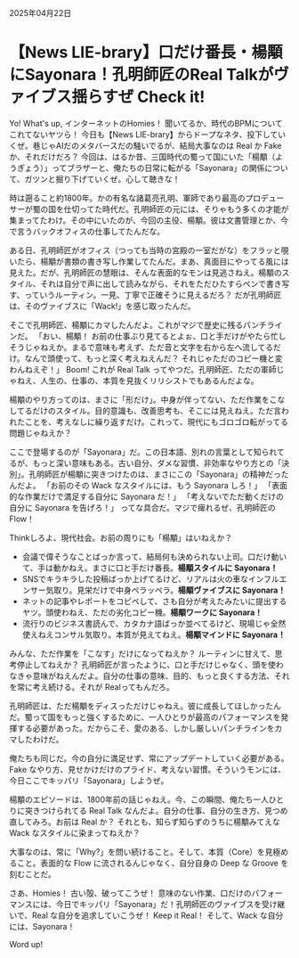 2025年04月22日

# 【News LIE-brary】口だけ番長・楊顒にSayonara！孔明師匠のReal Talkがヴァイブス揺らすぜ Check it!

Yo! What's up, インターネットのHomies！ 聞いてるか、時代のBPMについてこれてないヤツら！ 今日も【News LIE-brary】からドープなネタ、投下していくぜ。巷じゃAIだのメタバースだの騒いでるが、結局大事なのは Real か Fake か、それだけだろ？ 今回は、はるか昔、三国時代の蜀って国にいた「楊顒（ようぎょう）」ってブラザーと、俺たちの日常に転がる「Sayonara」の関係について、ガツンと掘り下げていくぜ。心して聴きな！

時は遡ること約1800年。かの有名な諸葛亮孔明、軍師であり最高のプロデューサーが蜀の国を仕切ってた時代だ。孔明師匠の元には、そりゃもう多くの才能が集まってたわけ。その中にいたのが、今回の主役、楊顒。彼は文書管理とか、今で言うバックオフィスの仕事してたんだな。

ある日、孔明師匠がオフィス（つっても当時の宮殿の一室だがな）をフラッと覗いたら、楊顒が書類の書き写し作業してたんだ。まあ、真面目にやってる風には見えた。だが、孔明師匠の慧眼は、そんな表面的なモンは見逃さねえ。楊顒のスタイル、それは自分で声に出して読みながら、それをただひたすらペンで書き写す、っていうルーティン。一見、丁寧で正確そうに見えるだろ？ だが孔明師匠は、そのヴァイブスに「Wack!」を感じ取ったんだ。

そこで孔明師匠、楊顒にカマしたんだよ。これがマジで歴史に残るパンチラインだ。
「おい、楊顒！ お前の仕事ぶり見てるとよぉ、口と手だけがやたら忙しそうじゃねえか。まるで意味も考えず、ただ音と文字を右から左へ流してるだけ。なんで頭使って、もっと深く考えねえんだ？ それじゃただのコピー機と変わんねえぞ！」
Boom! これが Real Talk ってやつだ。孔明師匠、ただの軍師じゃねえ、人生の、仕事の、本質を見抜くリリシストでもあるんだよな。

楊顒のやり方ってのは、まさに「形だけ」。中身が伴ってない、ただ作業をこなしてるだけのスタイル。目的意識も、改善思考も、そこには見えねえ。ただ言われたことを、考えなしに繰り返すだけ。これって、現代にもゴロゴロ転がってる問題じゃねえか？

ここで登場するのが「Sayonara」だ。この日本語、別れの言葉として知られてるが、もっと深い意味もある。古い自分、ダメな習慣、非効率なやり方との「決別」。孔明師匠が楊顒に突きつけたのは、まさにこの「Sayonara」の精神だったんだよ。
「お前のその Wack なスタイルには、もう Sayonara しろ！」
「表面的な作業だけで満足する自分に Sayonara だ！」
「考えないでただ動くだけの自分に Sayonara を告げろ！」
ってな具合だ。マジで痺れるぜ、孔明師匠の Flow！

Thinkしろよ、現代社会。お前の周りにも「楊顒」はいねえか？
*   会議で偉そうなことばっか言って、結局何も決められない上司。口だけ動いて、手は動かねえ。まさに口と手だけ番長。**楊顒スタイルに Sayonara！**
*   SNSでキラキラした投稿ばっか上げてるけど、リアルは火の車なインフルエンサー気取り。見栄だけで中身ペラッペラ。**楊顒ヴァイブスに Sayonara！**
*   ネットの記事やレポートをコピペして、さも自分が考えたみたいに提出するヤツ。頭使わねえ、ただの劣化コピー機。**楊顒ワークに Sayonara！**
*   流行りのビジネス書読んで、カタカナ語ばっか並べてるけど、現場じゃ全然使えねえコンサル気取り。本質が見えてねえ。**楊顒マインドに Sayonara！**

みんな、ただ作業を「こなす」だけになってねえか？ ルーティンに甘えて、思考停止してねえか？ 孔明師匠が言ったように、口と手だけじゃなく、頭を使わなきゃ意味がねえんだよ。自分の仕事の意味、目的、もっと良くする方法、それを常に考え続ける。それが Realってもんだろ。

孔明師匠は、ただ楊顒をディスっただけじゃねえ。彼に成長してほしかったんだ。蜀って国をもっと強くするために、一人ひとりが最高のパフォーマンスを発揮する必要があった。だからこそ、愛のある、しかし厳しいパンチラインをカマしたわけだ。

俺たちも同じだ。今の自分に満足せず、常にアップデートしていく必要がある。Fake なやり方、見せかけだけのプライド、考えない習慣。そういうモンには、今日ここでキッパリ「Sayonara」しようぜ。

楊顒のエピソードは、1800年前の話じゃねえ。今、この瞬間、俺たち一人ひとりに突きつけられてる Real Talk なんだよ。自分の仕事、自分の生き方、見つめ直してみろ。お前は Real か？ それとも、知らず知らずのうちに楊顒みてえな Wack なスタイルに染まってねえか？

大事なのは、常に「Why?」を問い続けること。そして、本質（Core）を見極めること。表面的な Flow に流されるんじゃなく、自分自身の Deep な Groove を刻むことだ。

さあ、Homies！ 古い殻、破ってこうぜ！ 意味のない作業、口だけのパフォーマンスには、今日でキッパリ「Sayonara」だ！孔明師匠のヴァイブスを受け継いで、Real な自分を追求していこうぜ！
Keep it Real！ そして、Wack な自分には、Sayonara！

Word up!